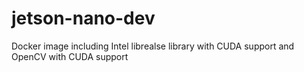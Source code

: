 # jetson-nano-dev
Docker image including Intel librealse library with CUDA support and OpenCV with CUDA support
